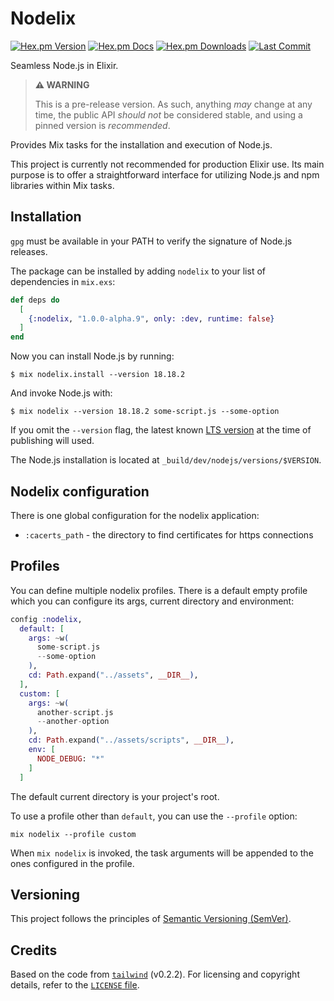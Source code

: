 # Nodelix

[![Hex.pm Version](https://img.shields.io/hexpm/v/nodelix.svg)](https://hex.pm/packages/nodelix)
[![Hex.pm Docs](https://img.shields.io/badge/hex-docs-lightgreen.svg)](https://hexdocs.pm/nodelix/)
[![Hex.pm Downloads](https://img.shields.io/hexpm/dw/nodelix.svg)](https://hex.pm/packages/nodelix)
[![Last Commit](https://img.shields.io/github/last-commit/sheerlox/nodelix.svg)](https://github.com/sheerlox/nodelix/)

Seamless Node.js in Elixir.

> **⚠️ WARNING**
>
> This is a pre-release version. As such, anything _may_ change
> at any time, the public API _should not_ be considered stable,
> and using a pinned version is _recommended_.

Provides Mix tasks for the installation and execution of Node.js.

This project is currently not recommended for production Elixir use.
Its main purpose is to offer a straightforward interface for utilizing Node.js and npm libraries within Mix tasks.

## Installation

`gpg` must be available in your PATH to verify the signature of Node.js releases.

The package can be installed by adding `nodelix` to your list of dependencies in `mix.exs`:

```elixir
def deps do
  [
    {:nodelix, "1.0.0-alpha.9", only: :dev, runtime: false}
  ]
end
```

Now you can install Node.js by running:

```shell
$ mix nodelix.install --version 18.18.2
```

And invoke Node.js with:

```shell
$ mix nodelix --version 18.18.2 some-script.js --some-option
```

If you omit the `--version` flag, the latest known
[LTS version](https://nodejs.org/en/about/previous-releases) at the
time of publishing will used.

The Node.js installation is located at `_build/dev/nodejs/versions/$VERSION`.

## Nodelix configuration

There is one global configuration for the nodelix application:

- `:cacerts_path` - the directory to find certificates for
  https connections

## Profiles

You can define multiple nodelix profiles. There is a default empty profile
which you can configure its args, current directory and environment:

```elixir
config :nodelix,
  default: [
    args: ~w(
      some-script.js
      --some-option
    ),
    cd: Path.expand("../assets", __DIR__),
  ],
  custom: [
    args: ~w(
      another-script.js
      --another-option
    ),
    cd: Path.expand("../assets/scripts", __DIR__),
    env: [
      NODE_DEBUG: "*"
    ]
  ]
```

The default current directory is your project's root.

To use a profile other than `default`, you can use the `--profile` option:

```shell
mix nodelix --profile custom
```

When `mix nodelix` is invoked, the task arguments will
be appended to the ones configured in the profile.

## Versioning

This project follows the principles of [Semantic Versioning (SemVer)](https://semver.org/).

## Credits

Based on the code from [`tailwind`](https://github.com/phoenixframework/tailwind) (v0.2.2).
For licensing and copyright details, refer to the [`LICENSE` file](./LICENSE.md).
